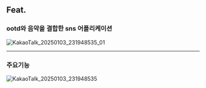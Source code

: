 ## Feat.
### ootd와 음악을 결합한 sns 어플리케이션 

![KakaoTalk_20250103_231948535_01](https://github.com/user-attachments/assets/bb2e2694-7ba5-4d14-bd03-ec7c25017a7a)

---

### 주요기능

![KakaoTalk_20250103_231948535](https://github.com/user-attachments/assets/feeb5d45-1fe2-40e5-8ac0-89f7550a04fd)
